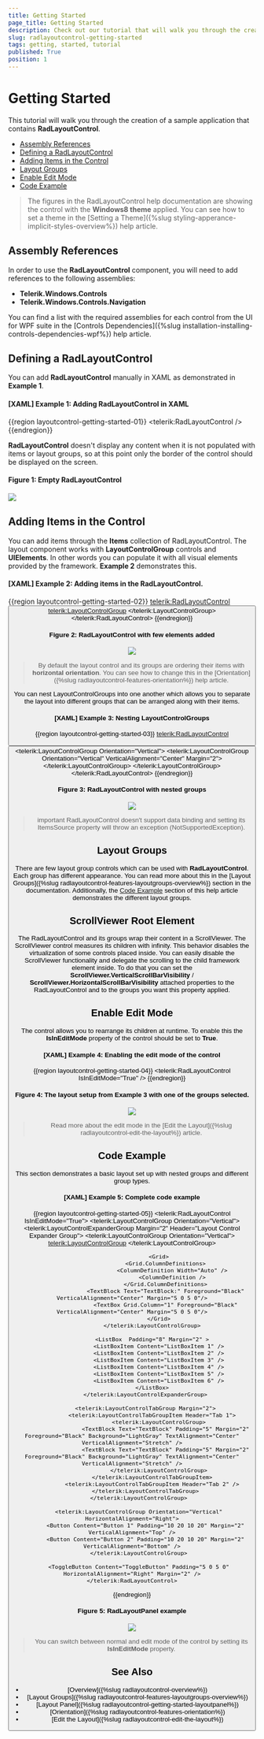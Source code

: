 ```yaml
---
title: Getting Started
page_title: Getting Started
description: Check out our tutorial that will walk you through the creation of a sample application containing RadLayoutControl.
slug: radlayoutcontrol-getting-started
tags: getting, started, tutorial
published: True
position: 1
---
```


# Getting Started

This tutorial will walk you through the creation of a sample application that contains __RadLayoutControl__.

* [Assembly References](#assembly-references)
* [Defining a RadLayoutControl](#defining-a-radlayoutcontrol)
* [Adding Items in the Control](#adding-items-in-the-control)
* [Layout Groups](#layout-groups)
* [Enable Edit Mode](#enable-edit-mode)
* [Code Example](#code-example)

> The figures in the RadLayoutControl help documentation are showing the control with the __Windows8 theme__ applied. You can see how to set a theme in the [Setting a Theme]({%slug styling-apperance-implicit-styles-overview%}) help article.

## Assembly References

In order to use the __RadLayoutControl__ component, you will need to add references to the following assemblies:
* __Telerik.Windows.Controls__
* __Telerik.Windows.Controls.Navigation__

You can find a list with the required assemblies for each control from the UI for WPF suite in the [Controls Dependencies]({%slug installation-installing-controls-dependencies-wpf%}) help article.

## Defining a RadLayoutControl

You can add __RadLayoutControl__ manually in XAML as demonstrated in __Example 1__. 

#### __[XAML] Example 1: Adding RadLayoutControl in XAML__
{{region layoutcontrol-getting-started-01}}
	<telerik:RadLayoutControl />
{{endregion}}
	
__RadLayoutControl__ doesn't display any content when it is not populated with items or layout groups, so at this point only the border of the control should be displayed on the screen.

#### __Figure 1: Empty RadLayoutControl__
![](images/layoutcontrol-getting-started-01.png)

## Adding Items in the Control

You can add items through the __Items__ collection of RadLayoutControl. The layout component works with __LayoutControlGroup__ controls and __UIElements__. In other words you can populate it with all visual elements provided by the framework. __Example 2__ demonstrates this.

#### __[XAML] Example 2: Adding items in the RadLayoutControl.__
{{region layoutcontrol-getting-started-02}}
	<telerik:RadLayoutControl>           
		<Button Content="Button"/>
		<Border Background="Bisque"/>
		<telerik:LayoutControlGroup>
			<TextBlock Text="TextBlock" Background="LightGray" TextAlignment="Center"/>
		</telerik:LayoutControlGroup>
	</telerik:RadLayoutControl>
{{endregion}}

#### __Figure 2: RadLayoutControl with few elements added__
![](images/layoutcontrol-getting-started-02.png)

> By default the layout control and its groups are ordering their items with __horizontal orientation__. You can see how to change this in the [Orientation]({%slug radlayoutcontrol-features-orientation%}) help article.

You can nest LayoutControlGroups into one another which allows you to separate the layout into different groups that can be arranged along with their items.

#### __[XAML] Example 3: Nesting LayoutControlGroups__
{{region layoutcontrol-getting-started-03}}
	<telerik:RadLayoutControl>           
		<Button Content="Button"/>
		<Border Background="Bisque"/>
		<telerik:LayoutControlGroup Orientation="Vertical">
			<TextBlock Text="TextBlock" Background="LightGray" TextAlignment="Center" VerticalAlignment="Center"/>
			<telerik:LayoutControlGroup Orientation="Vertical" VerticalAlignment="Center" Margin="2">
				<StackPanel Orientation="Horizontal">
					<TextBlock Text="Text field:" Margin="5 0 5 0" />
					<TextBox MinWidth="100"/>
				</StackPanel>
				<StackPanel Orientation="Horizontal">
					<TextBlock Text="Text field:" Margin="5 0 5 0" />
					<TextBox MinWidth="100"/>
				</StackPanel>
			</telerik:LayoutControlGroup>
		</telerik:LayoutControlGroup>
	</telerik:RadLayoutControl>
{{endregion}}

#### __Figure 3: RadLayoutControl with nested groups__
![](images/layoutcontrol-getting-started-03.png)

>important RadLayoutControl doesn't support data binding and setting its ItemsSource property will throw an exception (NotSupportedException).

## Layout Groups

There are few layout group controls which can be used with __RadLayoutControl__. Each group has different appearance. You can read more about this in the [Layout Groups]({%slug radlayoutcontrol-features-layoutgroups-overview%}) section in the documentation. Additionally, the [Code Example](#code-example) section of this help article demonstrates the different layout groups.

## ScrollViewer Root Element

The RadLayoutControl and its groups wrap their content in a ScrollViewer. The ScrollViewer control measures its children with infinity. This behavior disables the virtualization of some controls placed inside. You can easily disable the ScrollViewer functionality and delegate the scrolling to the child framework element inside. To do that you can set the __ScrollViewer.VerticalScrollBarVisibility__ / __ScrollViewer.HorizontalScrollBarVisibility__ attached properties to the RadLayoutControl and to the groups you want this property applied.

## Enable Edit Mode

The control allows you to rearrange its children at runtime. To enable this the __IsInEditMode__ property of the control should be set to __True__.

#### __[XAML] Example 4: Enabling the edit mode of the control__
{{region layoutcontrol-getting-started-04}}
	<telerik:RadLayoutControl IsInEditMode="True" />
{{endregion}}
	
#### __Figure 4: The layout setup from Example 3 with one of the groups selected.__
![](images/layoutcontrol-getting-started-04.png)

> Read more about the edit mode in the [Edit the Layout]({%slug radlayoutcontrol-edit-the-layout%}) article.

## Code Example

This section demonstrates a basic layout set up with nested groups and different group types.

#### __[XAML] Example 5: Complete code example__
{{region layoutcontrol-getting-started-05}}
	<telerik:RadLayoutControl IsInEditMode="True">
		<telerik:LayoutControlGroup Orientation="Vertical">
			<telerik:LayoutControlExpanderGroup Margin="2" Header="Layout Control Expander Group">
				<telerik:LayoutControlGroup Orientation="Vertical">
					<telerik:LayoutControlGroup>
						<RadioButton Content="RadioButton 1" Padding="5" VerticalAlignment="Center" Margin="2" />
						<RadioButton Content="RadioButton 2" IsChecked="True" Padding="5" VerticalAlignment="Center" Margin="2" />
						<RadioButton Content="RadioButton 3" Padding="5" VerticalAlignment="Center" Margin="2" />
					</telerik:LayoutControlGroup>

					<Grid>
						<Grid.ColumnDefinitions>
							<ColumnDefinition Width="Auto" />
							<ColumnDefinition />
						</Grid.ColumnDefinitions>
						<TextBlock Text="TextBlock:" Foreground="Black" VerticalAlignment="Center" Margin="5 0 5 0"/>
						<TextBox Grid.Column="1" Foreground="Black" VerticalAlignment="Center" Margin="5 0 5 0"/>
					</Grid>
				</telerik:LayoutControlGroup>

				<ListBox  Padding="8" Margin="2" >
					<ListBoxItem Content="ListBoxItem 1" />
					<ListBoxItem Content="ListBoxItem 2" />
					<ListBoxItem Content="ListBoxItem 3" />
					<ListBoxItem Content="ListBoxItem 4" />
					<ListBoxItem Content="ListBoxItem 5" />
					<ListBoxItem Content="ListBoxItem 6" />
				</ListBox>
			</telerik:LayoutControlExpanderGroup>

			<telerik:LayoutControlTabGroup Margin="2">
				<telerik:LayoutControlTabGroupItem Header="Tab 1">
					<telerik:LayoutControlGroup>
						<TextBlock Text="TextBlock" Padding="5" Margin="2" Foreground="Black" Background="LightGray" TextAlignment="Center" VerticalAlignment="Stretch" />
						<TextBlock Text="TextBlock" Padding="5" Margin="2" Foreground="Black" Background="LightGray" TextAlignment="Center" VerticalAlignment="Stretch" />
					</telerik:LayoutControlGroup>
				</telerik:LayoutControlTabGroupItem>
				<telerik:LayoutControlTabGroupItem Header="Tab 2" />
			</telerik:LayoutControlTabGroup>
		</telerik:LayoutControlGroup>

		<telerik:LayoutControlGroup Orientation="Vertical" HorizontalAlignment="Right">
			<Button Content="Button 1" Padding="10 20 10 20" Margin="2" VerticalAlignment="Top" />
			<Button Content="Button 2" Padding="10 20 10 20" Margin="2" VerticalAlignment="Bottom" />
		</telerik:LayoutControlGroup>

		<ToggleButton Content="ToggleButton" Padding="5 0 5 0" HorizontalAlignment="Right" Margin="2" />
	</telerik:RadLayoutControl>
{{endregion}}

#### __Figure 5: RadLayoutPanel example__  
![](images/layoutcontrol-getting-started-05.png)

> You can switch between normal and edit mode of the control by setting its __IsInEditMode__ property.

## See Also
* [Overview]({%slug radlayoutcontrol-overview%})
* [Layout Groups]({%slug radlayoutcontrol-features-layoutgroups-overview%})
* [Layout Panel]({%slug radlayoutcontrol-getting-started-layoutpanel%})
* [Orientation]({%slug radlayoutcontrol-features-orientation%})
* [Edit the Layout]({%slug radlayoutcontrol-edit-the-layout%})
